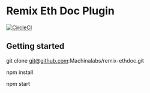 # Remix Eth Doc Plugin

[![CircleCI](https://circleci.com/gh/Machinalabs/remix-ethdoc.svg?style=svg)](https://circleci.com/gh/Machinalabs/remix-ethdoc)

## Getting started

git clone git@github.com:Machinalabs/remix-ethdoc.git

npm install

npm start
